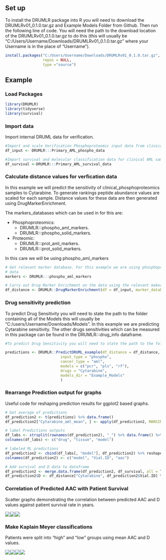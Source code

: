 ## Set up

To install the DRUMLR package into R you will need to download the
DRUMLRv01\_0.1.0.tar.gz and Example Models Folder from Github. Then run
the following line of code. You will need the path to the download
location of the DRUMLRv01\_0.1.0.tar.gz to do this (this will usually be
“C:/Users/Username/Downloads/DRUMLRv01\_0.1.0.tar.gz” where your
Username is in the place of “Username”).

``` r
install.packages("C:/Users/Username/Downloads/DRUMLRv01_0.1.0.tar.gz", 
                 repos = NULL, 
                 type ="source")
```

## Example

### Load Packages

``` r
library(DRUMLR)
library(tidyverse)
library(survival)
```

### Import data

Import internal DRUML data for verification.

``` r
#Import and scale Verification Phosphoproteomic input data from clinical aml samples
df_input <- DRUMLR:::Primary_AML_phospho_data

#Import survival and molecular classification data for clinical AML samples
df_survival <-DRUMLR:::Primary_AML_survival_data
```

### Calculate distance values for verfication data

In this example we will predict the sensitivity of
clinical\_phosphoproteomics samples to Cytarabine. To generate rankings
peptide abundance values are scaled for each sample. Distance values for
these data are then generated using DrugMarkerEnrichment.

The markers\_databases which can be used in for this are:

  - Phosphoproteomics:
      - DRUMLR:::phospho\_aml\_markers.
      - DRUMLR:::phospho\_solid\_markers.
  - Proteomic:
      - DRUMLR:::prot\_aml\_markers.  
      - DRUMLR:::prot\_solid\_markers.

In this care we will be using phospho\_aml\_markers

``` r
# Get relevant marker database. For this example we are using phosphoproteomics
# data
markers <- DRUMLR:::phospho_aml_markers

# Carry out Drug Marker Enrichment on the data using the relevant makers database
df_distance <- DRUMLR::DrugMarkerEnrichment(df = df_input, marker_database = markers)
```

### Drug sensitivity prediction

To predict Drug Sensitivity you will need to state the path to the
folder containing all of the Models this will usually be
“C:/users/Username/Downloads/Models”. In this example we are
predicting Cytarabine sensitivity. The other drugs sensitivities which
can be measured in this package can be found in the DRUMLR:::drug\_info
dataframe.

``` r
#To predict Drug Sensitivity you will need to state the path to the folder containing all of the Models 

predictions <- DRUMLR::PredictDRUML_example(df_distance = df_distance,
                         input_type = "phospho", 
                         cancer_type = "aml", 
                         models = c("pcr", "pls", "rf"),
                         drugs = "Cytarabine",
                         models_dir = "Example_Models"
                         )
```

### Rearrange Prediction output for graphs

Useful code for reshaping prediction results for ggplot2 based graphs.

``` r
# Get average of predictions
df_prediction2 <- t(predictions) %>% data.frame()
df_prediction2["Cytarabine_aml_mean", ] <- apply(df_prediction2, MARGIN = 2, mean)

# label Predictions outputs
df_labs <- strsplit(rownames(df_prediction2), "_") %>% data.frame() %>% t()
colnames(df_labs) <- c("drug", "tissue", "model")

# labeled ML predictions
df_prediction2 <- cbind(df_labs[, "model"], df_prediction2) %>% reshape2::melt()
colnames(df_prediction2) <- c("model", "Vial.ID", "aac")

# Add survival and D data to dataframe
df_prediction2 <- merge.data.frame(df_prediction2, df_survival, all = T, by = "Vial.ID")
df_prediction2$D <- df_distance["Cytarabine", df_prediction2$Vial.ID] %>% as.vector()
```

### Correlation of Predicted AAC with Patient Survival

Scatter graphs demonstrating the correlation between predicted AAC and D
values against patient survival rate in years.

![](DRUMLR_Setup_and_Example_files/figure-gfm/unnamed-chunk-7-1.png)<!-- -->![](DRUMLR_Setup_and_Example_files/figure-gfm/unnamed-chunk-7-2.png)<!-- -->![](DRUMLR_Setup_and_Example_files/figure-gfm/unnamed-chunk-7-3.png)<!-- -->

### Make Kaplain Meyer classifications

Patients were split into “high” and “low” groups using mean AAC and D
values.

![](DRUMLR_Setup_and_Example_files/figure-gfm/unnamed-chunk-8-1.png)<!-- -->![](DRUMLR_Setup_and_Example_files/figure-gfm/unnamed-chunk-8-2.png)<!-- -->![](DRUMLR_Setup_and_Example_files/figure-gfm/unnamed-chunk-8-3.png)<!-- -->![](DRUMLR_Setup_and_Example_files/figure-gfm/unnamed-chunk-8-4.png)<!-- -->
